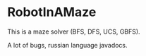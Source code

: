 RobotInAMaze
============

This is a maze solver (BFS, DFS, UCS, GBFS).

A lot of bugs, russian language javadocs.
